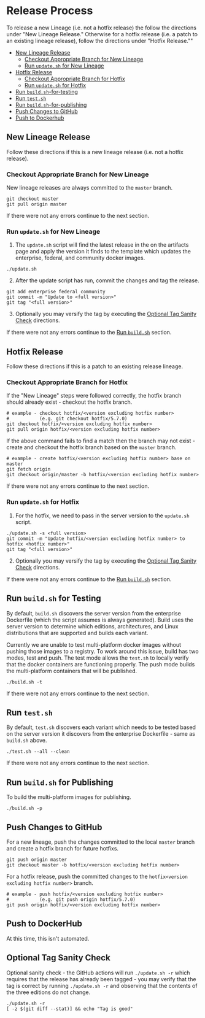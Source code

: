 # Release Process

To release a new Lineage (i.e. not a hotfix release) the follow the directions
under "New Lineage Release." Otherwise for a hotfix release (i.e. a patch to an
existing lineage release), follow the directions under "Hotfix Release.""

* [New Lineage Release](#new-lineage-release)
  * [Checkout Appropriate Branch for New Lineage](#checkout-appropriate-branch-for-new-lineage)
  * [Run `update.sh` for New Lineage](#run-updatesh-for-new-lineage)
* [Hotfix Release](#hotfix-release)
  * [Checkout Appropriate Branch for Hotfix](#checkout-appropriate-branch-for-new-lineage)
  * [Run `update.sh` for Hotfix](#run-updatesh-for-hotfix)
* [Run `build.sh`-for-testing](#run-buildsh-for-testing)
* [Run `test.sh`](#run-testsh)
* [Run `build.sh`-for-publishing](#run-buildsh-for-publishing)
* [Push Changes to GitHub](#push-changes-to-github)
* [Push to Dockerhub](#push-to-dockerhub)

## New Lineage Release

Follow these directions if this is a new lineage release (i.e. not a hotfix
release).

### Checkout Appropriate Branch for New Lineage

New lineage releases are always committed to the `master` branch.

```shell
git checkout master
git pull origin master
```

If there were not any errors continue to the next section.

### Run `update.sh` for New Lineage

1. The `update.sh` script will find the latest release in the on the artifacts
  page and apply the version it finds to the template which updates the
  enterprise, federal, and community docker images.

  ```shell
  ./update.sh
  ```

2. After the update script has run, commit the changes and tag the release.

  ```shell
  git add enterprise federal community
  git commit -m "Update to <full version>"
  git tag "<full version>"
  ```

3. Optionally you may versify the tag by executing the
  [Optional Tag Sanity Check](#optional-tag-sanity-check) directions.

If there were not any errors continue to the [Run `build.sh`](#run-buildsh)
section.

## Hotfix Release

Follow these directions if this is a patch to an existing release lineage.

### Checkout Appropriate Branch for Hotfix

If the "New Lineage" steps were followed correctly, the hotfix branch should
already exist - checkout the hotfix branch.

```shell
# example - checkout hotfix/<version excluding hotfix number>
#           (e.g. git checkout hotfix/5.7.0)
git checkout hotfix/<version excluding hotfix number>
git pull origin hotfix/<version excluding hotfix number>
```

If the above command fails to find a match then the branch may not exist -
create and checkout the hotfix branch based on the `master` branch.

```shell
# example - create hotfix/<version excluding hotfix number> base on master
git fetch origin
git checkout origin/master -b hotfix/<version excluding hotfix number>
```

If there were not any errors continue to the next section.

### Run `update.sh` for Hotfix

1. For the hotfix, we need to pass in the server version to the `update.sh`
  script.

  ```shell
  ./update.sh -s <full version>
  git commit -m "Update hotfix/<version excluding hotfix number> to hotfix <hotfix number>"
  git tag "<full version>"
  ```

2. Optionally you may versify the tag by executing the
  [Optional Tag Sanity Check](#optional-tag-sanity-check) directions.

If there were not any errors continue to the [Run `build.sh`](#run-buildsh)
section.

## Run `build.sh` for Testing

By default, `build.sh` discovers the server version from the enterprise
Dockerfile (which the script assumes is always generated). Build uses the server
version to determine which editions, architectures, and Linux distributions that
are supported and builds each variant.

Currently we are unable to test multi-platform docker images without pushing
those images to a registry. To work around this issue, build has two modes, test
and push. The test mode allows the `test.sh` to locally verify that the docker
containers are functioning properly. The push mode builds the multi-platform
containers that will be published.

```shell
./build.sh -t
```

If there were not any errors continue to the next section.

## Run `test.sh`

By default, `test.sh` discovers each variant which needs to be tested based on
the server version it discovers from the enterprise Dockerfile - same as
`build.sh` above.

```shell
./test.sh --all --clean
```

If there were not any errors continue to the next section.

## Run `build.sh` for Publishing

To build the multi-platform images for publishing.

```shell
./build.sh -p
```

## Push Changes to GitHub

For a new lineage, push the changes committed to the local `master` branch and
create a hotfix branch for future hotfixs.

```shell
git push origin master
git checkout master -b hotfix/<version excluding hotfix number>
```

For a hotfix release, push the committed changes to the
`hotfix<version excluding hotfix number>` branch.

```shell
# example - push hotfix/<version excluding hotfix number>
#           (e.g. git push origin hotfix/5.7.0)
git push origin hotfix/<version excluding hotfix number>
```

## Push to DockerHub

At this time, this isn't automated.

## Optional Tag Sanity Check

Optional sanity check - the GitHub actions will run `./update.sh -r` which
requires that the release has already been tagged - you may verify that the tag
is correct by running `./update.sh -r` and observing that the contents of the
three editions do not change.

```shell
./update.sh -r
[ -z $(git diff --stat)] && echo "Tag is good"
```
